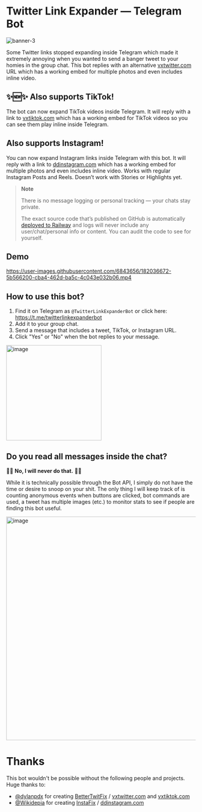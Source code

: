 # Twitter Link Expander — Telegram Bot

![banner-3](https://user-images.githubusercontent.com/6843656/197365594-275256ed-2ae2-4256-98d5-d5c88772004e.png)

Some Twitter links stopped expanding inside Telegram which made it extremely annoying when you wanted to send a banger tweet to your homies in the group chat. This bot replies with an alternative [vxtwitter.com](https://vxtwitter.com) URL which has a working embed for multiple photos and even includes inline video.

## ✨🆕✨ Also supports TikTok!

The bot can now expand TikTok videos inside Telegram. It will reply with a link to [vxtiktok.com](https://vxtiktok.com) which has a working embed for TikTok videos so you can see them play inline inside Telegram.

## Also supports Instagram!

You can now expand Instagram links inside Telegram with this bot. It will reply with a link to [ddinstagram.com](https://ddinstagram.com) which has a working embed for multiple photos and even includes inline video. Works with regular Instagram Posts and Reels. Doesn’t work with Stories or Highlights yet.

> **Note**
>
> There is no message logging or personal tracking — your chats stay private.
>
> The exact source code that’s published on GitHub is automatically [deployed to Railway](https://railway.app?referralCode=dev) and logs will never include any user/chat/personal info or content. You can audit the code to see for yourself.

## Demo

https://user-images.githubusercontent.com/6843656/182036672-5b566200-cba4-462d-ba5c-4c043e032b06.mp4

## How to use this bot?

1. Find it on Telegram as `@TwitterLinkExpanderBot` or click here: https://t.me/twitterlinkexpanderbot
2. Add it to your group chat.
3. Send a message that includes a tweet, TikTok, or Instagram URL.
4. Click "Yes" or "No" when the bot replies to your message.

<img width="253" alt="image" src="https://user-images.githubusercontent.com/6843656/181651653-a6421462-2321-4344-8605-f5f32edc5047.png">

## Do you read all messages inside the chat?

🙅‍♂️ **No, I will never do that.** 🙅‍♂️

While it is technically possible through the Bot API, I simply do not have the time or desire to snoop on your shit. The only thing I will keep track of is counting anonymous events when buttons are clicked, bot commands are used, a tweet has multiple images (etc.) to monitor stats to see if people are finding this bot useful.

<img width="593" alt="image" src="https://user-images.githubusercontent.com/6843656/197364188-850c89fa-1186-4f44-a6b1-be6798c88f6e.png">

# Thanks

This bot wouldn't be possible without the following people and projects. Huge thanks to:

- [@dylanpdx](https://github.com/dylanpdx) for creating [BetterTwitFix](https://github.com/dylanpdx/BetterTwitFix) / [vxtwitter.com](https://vxtwitter.com) and [vxtiktok.com](https://vxtiktok.com)
- [@Wikidepia](https://github.com/Wikidepia) for creating [InstaFix](https://github.com/Wikidepia/InstaFix) / [ddinstagram.com](https://ddinstagram.com)
